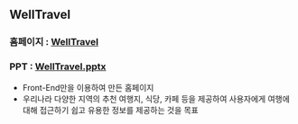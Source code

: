 ## WellTravel
### 홈페이지 : [WellTravel](https://apej88.github.io/WellTravel/)
### PPT : [WellTravel.pptx](https://github.com/apej88/Project/files/12840056/WellTravel.pptx)
- Front-End만을 이용하여 만든 홈페이지
- 우리나라 다양한 지역의 추천 여행지, 식당, 카페 등을 제공하여 사용자에게 여행에 대해 접근하기 쉽고 유용한 정보를 제공하는 것을 목표
